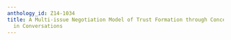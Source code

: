 ```yaml
---
anthology_id: Z14-1034
title: A Multi-issue Negotiation Model of Trust Formation through Concern Alignment
  in Conversations
---
```

